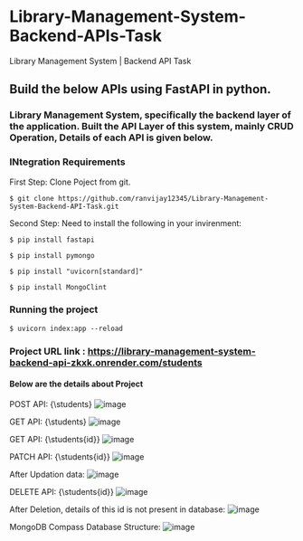 # Library-Management-System-Backend-APIs-Task
Library Management System | Backend API Task

## Build the below APIs using FastAPI in python.
### Library Management System, specifically the backend layer of the application. Built the API Layer of this system, mainly CRUD Operation, Details of each API is given below.


### INtegration Requirements

First Step: Clone Poject from git.

    $ git clone https://github.com/ranvijay12345/Library-Management-System-Backend-API-Task.git

Second Step: Need to install the following in your invirenment: 

    $ pip install fastapi

    $ pip install pymongo

    $ pip install "uvicorn[standard]"

    $ pip install MongoClint
  


### Running the project

    $ uvicorn index:app --reload

### Project URL link : https://library-management-system-backend-api-zkxk.onrender.com/students


#### Below are the details about Project

POST API: {\students\}
![image](https://github.com/ranvijay12345/Library-Management-System-Backend-API-Task/assets/54628721/d263cf8e-f0a5-4251-bac4-3d0ee7ae7bed)


GET API: {\students\}
![image](https://github.com/ranvijay12345/Library-Management-System-Backend-API-Task/assets/54628721/4d7a4c3c-fc64-4784-829c-0a95446d6346)


GET API: {\students\{id}}
![image](https://github.com/ranvijay12345/Library-Management-System-Backend-API-Task/assets/54628721/dd1554d2-6d8a-410f-b396-935e6dbfb7d5)


PATCH API: {\students\{id}}
![image](https://github.com/ranvijay12345/Library-Management-System-Backend-API-Task/assets/54628721/583147f5-c4f0-41e1-97c6-98ba7ad9f593)


After Updation data:
![image](https://github.com/ranvijay12345/Library-Management-System-Backend-API-Task/assets/54628721/5c2f4adc-aff9-45d2-8d78-b9625d20b042)


DELETE API: {\students\{id}}
![image](https://github.com/ranvijay12345/Library-Management-System-Backend-API-Task/assets/54628721/910d56cd-9325-46c0-94e2-b7777f72e1f6)


After Deletion, details of this id is not present in database:
![image](https://github.com/ranvijay12345/Library-Management-System-Backend-API-Task/assets/54628721/b11f86f4-7b3f-47f3-b5df-37fd75e10eed)


MongoDB Compass Database Structure:
![image](https://github.com/ranvijay12345/Library-Management-System-Backend-API-Task/assets/54628721/f4dcb9f7-6452-4a1a-ad08-e17f28e19c16)

